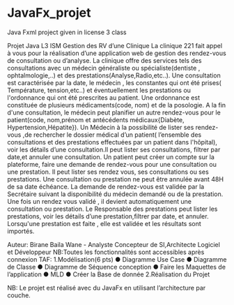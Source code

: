 # JavaFx_projet
Java Fxml project given in license 3 class

  Projet Java L3 ISM
Gestion des RV d’une Clinique La clinique 221 fait appel à vous pour la réalisation d’une application web de 
gestion des rendez-vous de consultation ou d’analyse. La clinique offre des services tels des consultations avec 
un médecin généraliste ou spécialiste(dentiste , ophtalmologie,..) et des prestations(Analyse,Radio,etc..).
Une consultation est caractérisée par la date, le médecin , les constantes qui ont été prises( Température, 
tension,etc..) et éventuellement les prestations ou l'ordonnance qui ont été prescrites au patient.
Une ordonnance est constituée de plusieurs médicaments(code, nom) et de la posologie. A la fin d'une consultation,
le médecin peut planifier un autre rendez-vous pour le patient(code, nom,prénom et antécédents médicaux{Diabète,
Hypertension,Hépatite}). Un Médecin à la possibilité de lister ses rendez-vous ,de rechercher le dossier médical
d’un patient( l’ensemble des consultations et des prestations effectuées par un patient dans l'hôpital), voir les détails 
d’une consultation.Il peut lister ses consultations, filtrer par date,et annuler une consultation.
Un patient peut créer un compte sur la plateforme, faire une demande de rendez-vous pour une consultation ou une prestation.
Il peut lister ses rendez vous, ses consultations ou ses prestations. Une consultation ou prestation ne peut être 
annulée avant 48H de sa date échéance. La demande de rendez-vous est validée par la Secrétaire suivant la
disponibilité du médecin demandé ou de la prestation. Une fois un rendez vous validé , il devient automatiquement
une consultation ou prestation. Le Responsable des prestations peut lister les prestations, voir les
détails d’une prestation,filtrer par date, et annuler.
Lorsqu'une prestation est faite , elle est validée et les résultats sont importés.

Auteur: Birane Baila Wane - Analyste Concepteur de SI,Architecte Logiciel et Développeur
NB:Toutes les fonctionnalités sont accessibles après connexion
TAF:
1.Modélisation(6 pts)
  ● Diagramme Use Case
  ● Diagramme de Classe
  ● Diagramme de Séquence conception
  ● Faire les Maquettes de l’application
  ● MLD
  ● Créer la Base de donnée
2.Réalisation du Projet

NB: Le projet est réalisé avec du JavaFx en utilisant l’architecture par couche.
